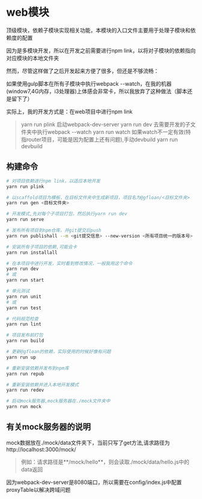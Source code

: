 # web模块

顶级模块，依赖子模块实现相关功能，本模块的入口文件主要用于处理子模块和依赖度的配置

因为是多模块开发，所以在开发之前需要进行npm link，以将对子模块的依赖指向对应模块的本地文件夹

然而，尽管这样做了之后开发起来方便了很多，但还是不够流畅：
 
如果使用gulp脚本在所有子模块中执行webpack --watch，在我的机器(window7,4G内存，i3处理器)上体感会非常卡，所以我放弃了这种做法（脚本还是留下了）

实际上，我的开发方式是：在web项目中进行npm link
> yarn run plink
启动webpack-dev-server
> yarn run dev
去需要开发的子文件夹中执行webpack --watch
> yarn run watch
如果watch不一定有效(特指router项目，可能是因为配置上还有问题),手动devbuild
> yarn run devbuild

## 构建命令

``` bash
# 对项目依赖进行npm link，以适应本地开发
yarn run plink

# 以scaffold项目为模板，在目标文件夹中生成新项目，项目名为@gfloan/<目标文件夹>
yarn run gen <目标文件夹>

# 开发模式,先对每个子项目打包，然后执行yarn run dev
yarn run serve

# 发布所有项目到npm仓库，并git提交后push
yarn run publishall --m <git提交信息> --new-version <所有项目统一的版本号>

# 安装所有子项目的依赖,可能会卡
yarn run installall

# 在本项目中进行开发，实时看到修改情况，一般我用这个命令
yarn run dev
# 或
yarn run start

# 单元测试
yarn run unit
# 或
yarn run test

# 代码规范检查
yarn run lint

# 项目发布前打包
yarn run build

# 更新@gfloan的依赖，实际使用的时候好像有问题
yarn run up

# 重新安装依赖并发布到npm库
yarn run repub

# 重新安装依赖并进入本地开发模式
yarn run redev

# 启动mock服务器,mock服务器在./mock文件夹中
yarn run mock
```

## 有关mock服务器的说明
mock数据放在./mock/data文件夹下，当前只写了get方法,请求路径为http://localhost:3000/mock/<path>
> 例如：请求路径是**/mock/hello**，则会读取./mock/data/hello.js中的data返回

因为webpack-dev-server是8080端口，所以需要在config/index.js中配置proxyTable以解决跨域问题
